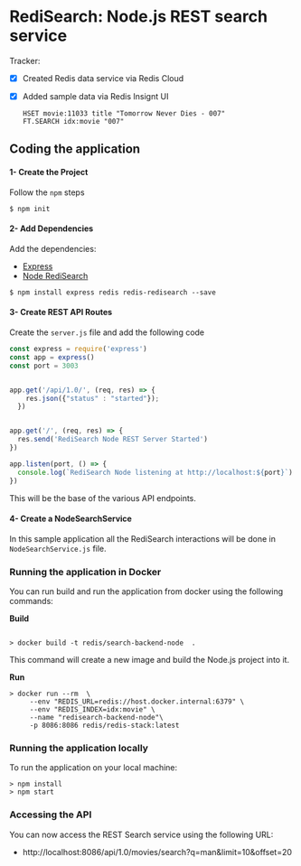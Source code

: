 # RediSearch: Node.js REST search service

Tracker:
- [x] Created Redis data service via Redis Cloud
- [x] Added sample data via Redis Insignt UI
  ```
  HSET movie:11033 title "Tomorrow Never Dies - 007"
  FT.SEARCH idx:movie "007"
  ```


## Coding the application

#### 1- Create the Project

Follow the `npm` steps

```
$ npm init
```

#### 2- Add Dependencies

Add the dependencies:

* [Express](https://www.npmjs.com/package/express)
* [Node RediSearch](https://www.npmjs.com/package/redis-redisearch)

```
$ npm install express redis redis-redisearch --save
```


#### 3- Create REST API Routes

Create the `server.js` file and add the following code

```js
const express = require('express')
const app = express()
const port = 3003


app.get('/api/1.0/', (req, res) => {
    res.json({"status" : "started"});
  })


app.get('/', (req, res) => {
  res.send('RediSearch Node REST Server Started')
})

app.listen(port, () => {
  console.log(`RediSearch Node listening at http://localhost:${port}`)
})

```

This will be the base of the various API endpoints.


#### 4- Create a NodeSearchService

In this sample application all the RediSearch interactions will be done in `NodeSearchService.js` file.


### Running the application in Docker

You can run build and run the application from docker using the following commands:

**Build**

```shell script

> docker build -t redis/search-backend-node  .

```

This command will create a new image and build the Node.js project into it.

**Run**

```shell script
> docker run --rm  \
     --env "REDIS_URL=redis://host.docker.internal:6379" \
     --env "REDIS_INDEX=idx:movie" \
     --name "redisearch-backend-node"\
     -p 8086:8086 redis/redis-stack:latest
```

### Running the application locally

To run the application on your local machine:

```shell script
> npm install
> npm start
```

### Accessing the API

You can now access the REST Search service using the following URL:

* http://localhost:8086/api/1.0/movies/search?q=man&limit=10&offset=20



